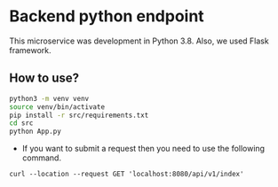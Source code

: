 # Backend python endpoint

This microservice was development in Python 3.8. Also, we used Flask framework.

## How to use?

```bash
python3 -m venv venv
source venv/bin/activate
pip install -r src/requirements.txt
cd src
python App.py
```

- If you want to submit a request then you need to use the following command.

```
curl --location --request GET 'localhost:8080/api/v1/index'
```
